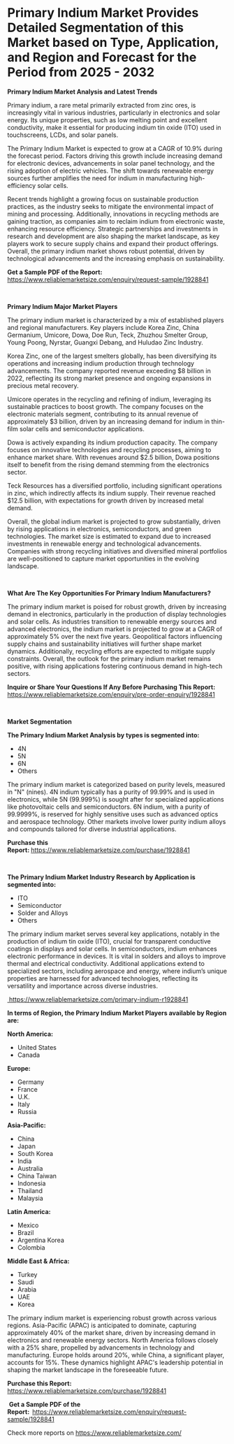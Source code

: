 <p><h1>Primary Indium Market Provides Detailed Segmentation of this Market based on Type, Application, and Region and Forecast for the Period from 2025 - 2032</h1></p><p><strong>Primary Indium Market Analysis and Latest Trends</strong></p>
<p><p>Primary indium, a rare metal primarily extracted from zinc ores, is increasingly vital in various industries, particularly in electronics and solar energy. Its unique properties, such as low melting point and excellent conductivity, make it essential for producing indium tin oxide (ITO) used in touchscreens, LCDs, and solar panels.</p><p>The Primary Indium Market is expected to grow at a CAGR of 10.9% during the forecast period. Factors driving this growth include increasing demand for electronic devices, advancements in solar panel technology, and the rising adoption of electric vehicles. The shift towards renewable energy sources further amplifies the need for indium in manufacturing high-efficiency solar cells.</p><p>Recent trends highlight a growing focus on sustainable production practices, as the industry seeks to mitigate the environmental impact of mining and processing. Additionally, innovations in recycling methods are gaining traction, as companies aim to reclaim indium from electronic waste, enhancing resource efficiency. Strategic partnerships and investments in research and development are also shaping the market landscape, as key players work to secure supply chains and expand their product offerings. Overall, the primary indium market shows robust potential, driven by technological advancements and the increasing emphasis on sustainability.</p></p>
<p><strong>Get a Sample PDF of the Report:&nbsp;</strong> <a href="https://www.reliablemarketsize.com/enquiry/request-sample/1928841?utm_campaign=1103&utm_medium=2&utm_source=Github&utm_content=ia&utm_term=16012025&utm_id=primary-indium">https://www.reliablemarketsize.com/enquiry/request-sample/1928841</a></p>
<p>&nbsp;</p>
<p><strong>Primary Indium Major Market Players</strong></p>
<p><p>The primary indium market is characterized by a mix of established players and regional manufacturers. Key players include Korea Zinc, China Germanium, Umicore, Dowa, Doe Run, Teck, Zhuzhou Smelter Group, Young Poong, Nyrstar, Guangxi Debang, and Huludao Zinc Industry.  </p><p>Korea Zinc, one of the largest smelters globally, has been diversifying its operations and increasing indium production through technology advancements. The company reported revenue exceeding $8 billion in 2022, reflecting its strong market presence and ongoing expansions in precious metal recovery.  </p><p>Umicore operates in the recycling and refining of indium, leveraging its sustainable practices to boost growth. The company focuses on the electronic materials segment, contributing to its annual revenue of approximately $3 billion, driven by an increasing demand for indium in thin-film solar cells and semiconductor applications.  </p><p>Dowa is actively expanding its indium production capacity. The company focuses on innovative technologies and recycling processes, aiming to enhance market share. With revenues around $2.5 billion, Dowa positions itself to benefit from the rising demand stemming from the electronics sector.  </p><p>Teck Resources has a diversified portfolio, including significant operations in zinc, which indirectly affects its indium supply. Their revenue reached $12.5 billion, with expectations for growth driven by increased metal demand.  </p><p>Overall, the global indium market is projected to grow substantially, driven by rising applications in electronics, semiconductors, and green technologies. The market size is estimated to expand due to increased investments in renewable energy and technological advancements. Companies with strong recycling initiatives and diversified mineral portfolios are well-positioned to capture market opportunities in the evolving landscape.</p></p>
<p>&nbsp;</p>
<p><strong>What Are The Key Opportunities For Primary Indium Manufacturers?</strong></p>
<p><p>The primary indium market is poised for robust growth, driven by increasing demand in electronics, particularly in the production of display technologies and solar cells. As industries transition to renewable energy sources and advanced electronics, the indium market is projected to grow at a CAGR of approximately 5% over the next five years. Geopolitical factors influencing supply chains and sustainability initiatives will further shape market dynamics. Additionally, recycling efforts are expected to mitigate supply constraints. Overall, the outlook for the primary indium market remains positive, with rising applications fostering continuous demand in high-tech sectors.</p></p>
<p><strong>Inquire or Share Your Questions If Any Before Purchasing This Report:</strong> <a href="https://www.reliablemarketsize.com/enquiry/pre-order-enquiry/1928841?utm_campaign=1103&utm_medium=2&utm_source=Github&utm_content=ia&utm_term=16012025&utm_id=primary-indium">https://www.reliablemarketsize.com/enquiry/pre-order-enquiry/1928841</a></p>
<p>&nbsp;</p>
<p><strong>Market Segmentation</strong></p>
<p><strong>The Primary Indium Market Analysis by types is segmented into:</strong></p>
<p><ul><li>4N</li><li>5N</li><li>6N</li><li>Others</li></ul></p>
<p><p>The primary indium market is categorized based on purity levels, measured in "N" (nines). 4N indium typically has a purity of 99.99% and is used in electronics, while 5N (99.999%) is sought after for specialized applications like photovoltaic cells and semiconductors. 6N indium, with a purity of 99.9999%, is reserved for highly sensitive uses such as advanced optics and aerospace technology. Other markets involve lower purity indium alloys and compounds tailored for diverse industrial applications.</p></p>
<p><strong>Purchase this Report:&nbsp;</strong><a href="https://www.reliablemarketsize.com/purchase/1928841?utm_campaign=1103&utm_medium=2&utm_source=Github&utm_content=ia&utm_term=16012025&utm_id=primary-indium">https://www.reliablemarketsize.com/purchase/1928841</a></p>
<p>&nbsp;</p>
<p><strong>The Primary Indium Market Industry Research by Application is segmented into:</strong></p>
<p><ul><li>ITO</li><li>Semiconductor</li><li>Solder and Alloys</li><li>Others</li></ul></p>
<p><p>The primary indium market serves several key applications, notably in the production of indium tin oxide (ITO), crucial for transparent conductive coatings in displays and solar cells. In semiconductors, indium enhances electronic performance in devices. It is vital in solders and alloys to improve thermal and electrical conductivity. Additional applications extend to specialized sectors, including aerospace and energy, where indium’s unique properties are harnessed for advanced technologies, reflecting its versatility and importance across diverse industries.</p></p>
<p><a href="https://www.reliablemarketsize.com/primary-indium-r1928841?utm_campaign=1103&utm_medium=2&utm_source=Github&utm_content=ia&utm_term=16012025&utm_id=primary-indium">&nbsp;https://www.reliablemarketsize.com/primary-indium-r1928841</a></p>
<p><strong>In terms of Region, the Primary Indium Market Players available by Region are:</strong></p>
<p>
    <p> <strong> North America: </strong>
        <ul>
            <li>United States</li>
            <li>Canada</li>
        </ul>
        </p> 
    <p> <strong> Europe: </strong>
        <ul>
            <li>Germany</li>
            <li>France</li>
            <li>U.K.</li>
            <li>Italy</li>
            <li>Russia</li>
        </ul>
        </p> 
    <p> <strong> Asia-Pacific: </strong>
        <ul>
            <li>China</li>
            <li>Japan</li>
            <li>South Korea</li>
            <li>India</li>
            <li>Australia</li>
            <li>China Taiwan</li>
            <li>Indonesia</li>
            <li>Thailand</li>
            <li>Malaysia</li>
        </ul>
        </p> 
    <p> <strong> Latin America: </strong>
        <ul>
            <li>Mexico</li>
            <li>Brazil</li>
            <li>Argentina Korea</li>
            <li>Colombia</li>
        </ul>
        </p> 
    <p> <strong> Middle East & Africa: </strong>
        <ul>
            <li>Turkey</li>
            <li>Saudi</li>
            <li>Arabia</li>
            <li>UAE</li>
            <li>Korea</li>
        </ul>
    </p>
    </p>
<p><p>The primary indium market is experiencing robust growth across various regions. Asia-Pacific (APAC) is anticipated to dominate, capturing approximately 40% of the market share, driven by increasing demand in electronics and renewable energy sectors. North America follows closely with a 25% share, propelled by advancements in technology and manufacturing. Europe holds around 20%, while China, a significant player, accounts for 15%. These dynamics highlight APAC's leadership potential in shaping the market landscape in the foreseeable future.</p></p>
<p><strong>Purchase this Report: </strong><a href="https://www.reliablemarketsize.com/purchase/1928841?utm_campaign=1103&utm_medium=2&utm_source=Github&utm_content=ia&utm_term=16012025&utm_id=primary-indium">https://www.reliablemarketsize.com/purchase/1928841</a></p>
<p>&nbsp;<strong>Get a Sample PDF of the Report:&nbsp;&nbsp;</strong><a href="https://www.reliablemarketsize.com/enquiry/request-sample/1928841?utm_campaign=1103&utm_medium=2&utm_source=Github&utm_content=ia&utm_term=16012025&utm_id=primary-indium">https://www.reliablemarketsize.com/enquiry/request-sample/1928841</a></p>
<p><strong></strong></p>
<p>Check more reports on <a href="https://www.reliablemarketsize.com/?utm_campaign=1103&utm_medium=2&utm_source=Github&utm_content=ia&utm_term=16012025&utm_id=primary-indium">https://www.reliablemarketsize.com/</a></p>